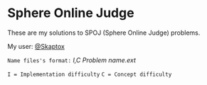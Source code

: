 # Sphere Online Judge

These are my solutions to SPOJ (Sphere Online Judge) problems.

My user: [@Skaptox](http://www.spoj.com/users/skaptox)

`Name files's format:` *I,C Problem name.ext*

`I = Implementation difficulty`
`C = Concept difficulty`



